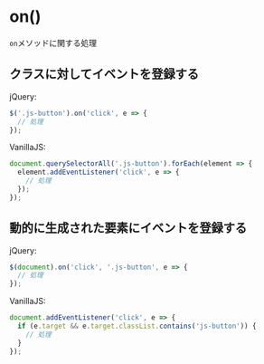 # on()

`on`メソッドに関する処理

## クラスに対してイベントを登録する

jQuery:
```js
$('.js-button').on('click', e => {
  // 処理
});
```

VanillaJS:
```js
document.querySelectorAll('.js-button').forEach(element => {
  element.addEventListener('click', e => {
    // 処理
  });
});
```

## 動的に生成された要素にイベントを登録する

jQuery:
```js
$(document).on('click', '.js-button', e => {
  // 処理
});
```

VanillaJS:
```js
document.addEventListener('click', e => {
  if (e.target && e.target.classList.contains('js-button')) {
    // 処理
  }
});
```
